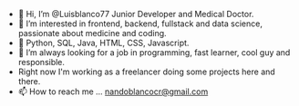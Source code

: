 - 👋 Hi, I’m @Luisblanco77 Junior Developer and Medical Doctor.
- 👀 I’m interested in frontend, backend, fullstack and data science, passionate about medicine and coding. 
- 🌱 Python, SQL, Java, HTML, CSS, Javascript. 
- 💞️ I’m always looking for a job in programming, fast learner, cool guy and responsible.
- Right now I'm working as a freelancer doing some projects here and there.
- 📫 How to reach me ... nandoblancocr@gmail.com 

<!---
Luisblanco77/Luisblanco77 is a ✨ special ✨ repository because its `README.md` (this file) appears on your GitHub profile.
You can click the Preview link to take a look at your changes.
--->
